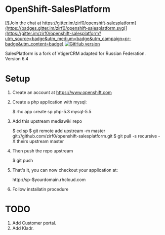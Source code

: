 # OpenShift-SalesPlatform

[![Join the chat at https://gitter.im/zirf0/openshift-salesplatform](https://badges.gitter.im/zirf0/openshift-salesplatform.svg)](https://gitter.im/zirf0/openshift-salesplatform?utm_source=badge&utm_medium=badge&utm_campaign=pr-badge&utm_content=badge)
[![GitHub version](https://badge.fury.io/gh/zirf0%2Fopenshift-salesplatform.svg)](https://badge.fury.io/gh/zirf0%2Fopenshift-salesplatform)

SalesPlatform is a fork of VtigerCRM adapted for Russian Federation. Version 6.4
# Setup


1) Create an account at https://www.openshift.com

2) Create a php application with mysql:

    $ rhc app create sp php-5.3 mysql-5.5 

3) Add this upstream mediawiki repo

    $ cd sp
    $ git remote add upstream -m master git://github.com/zirf0/openshift-salesplatform.git
    $ git pull -s recursive -X theirs upstream master

4) Then push the repo upstream

    $ git push

5) That's it, you can now checkout your application at:

    http://sp-$yourdomain.rhcloud.com

6) Follow installatin procedure

# TODO

1. Add Customer portal.
2. Add Kladr.
